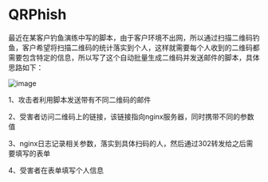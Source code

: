 # QRPhish

最近在某客户钓鱼演练中写的脚本，由于客户环境不出网，所以通过扫描二维码钓鱼，客户希望将扫描二维码的统计落实到个人，这样就需要每个人收到的二维码都需要包含特定的信息，所以写了这个自动批量生成二维码并发送邮件的脚本，具体思路如下：


![image](https://github.com/BambiZombie/QRPhish/assets/84751437/0be20382-53b5-4edb-9a8b-c2f4d45fbc2c)




1、攻击者利用脚本发送带有不同二维码的邮件

2、受害者访问二维码上的链接，该链接指向nginx服务器，同时携带不同的参数值

3、nginx日志记录相关参数，落实到具体扫码的人，然后通过302转发给之后需要填写的表单

4、受害者在表单填写个人信息
